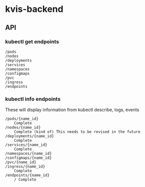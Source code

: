 # kvis-backend

## API 

### kubectl get endpoints

    /pods
    /nodes
    /deployments
    /services
    /namespaces
    /configmaps
    /pvc
    /ingress
    /endpoints

### kubectl info endpoints

These will display information from kubectl describe, logs, events

    /pods/{name_id}
        Complete
    /nodes/{name_id}
        Complete (kind of) This needs to be revised in the future
    /deployments/{name_id}
        Complete
    /services/{name_id}
        Complete
    /namespaces/{name_id}
    /configmaps/{name_id}
    /pvc/{name_id}
    /ingress/{name_id}
        Complete
    /endpoints/{name_id}
        / Complete 